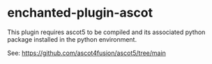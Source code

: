 # enchanted-plugin-ascot

This plugin requires ascot5 to be compiled and its associated python package installed in the python environment.

See: https://github.com/ascot4fusion/ascot5/tree/main